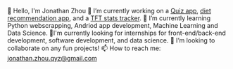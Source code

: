 👋 Hello, I'm Jonathan Zhou
🔭 I’m currently working on a [Quiz app](https://github.com/agiledev-students-spring-2023/final-project-quizverse), [diet recommendation app](https://github.com/chiyanz/Diet-App), and a [TFT stats tracker](https://github.com/chiyanz/tft-tracker).
🌱 I’m currently learning Python webscrapping, Andriod app development, Machine Learning and Data Science.
👀I'm currently looking for internships for front-end/back-end development, software development, and data science.
👯 I’m looking to collaborate on any fun projects!
📫 How to reach me: jonathan.zhou.qyz@gmail.com


<!--
**chiyanz/chiyanz** is a ✨ _special_ ✨ repository because its `README.md` (this file) appears on your GitHub profile.

Here are some ideas to get you started:

- 🔭 I’m currently working on ...
- 🌱 I’m currently learning ...
- 👯 I’m looking to collaborate on ...
- 🤔 I’m looking for help with ...
- 💬 Ask me about ...
- 📫 How to reach me: ...
- 😄 Pronouns: ...
- ⚡ Fun fact: ...
-->
